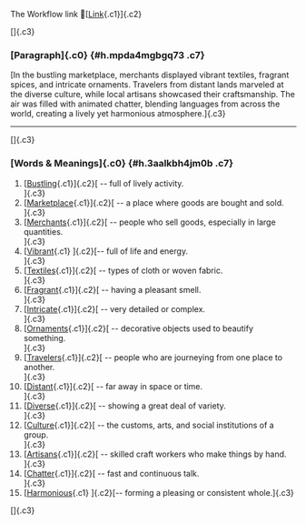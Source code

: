 The Workflow link
👏[[Link](https://www.google.com/url?q=http://www.google.com&sa=D&source=editors&ust=1758184842467688&usg=AOvVaw3ftMKBBl06ekBil4MZA0ZU){.c1}]{.c2}

[]{.c3}

### [Paragraph]{.c0} {#h.mpda4mgbgq73 .c7}

[In the bustling marketplace, merchants displayed vibrant textiles,
fragrant spices, and intricate ornaments. Travelers from distant lands
marveled at the diverse culture, while local artisans showcased their
craftsmanship. The air was filled with animated chatter, blending
languages from across the world, creating a lively yet harmonious
atmosphere.]{.c3}

------------------------------------------------------------------------

[]{.c3}

### [Words & Meanings]{.c0} {#h.3aalkbh4jm0b .c7}

1.  [[Bustling](https://www.google.com/url?q=http://www.google.com&sa=D&source=editors&ust=1758184842468630&usg=AOvVaw2a03e_xCsu4CNOe_qU_GUG){.c1}]{.c2}[ --
    full of lively activity.\
    ]{.c3}
2.  [[Marketplace](https://www.google.com/url?q=http://www.google.com&sa=D&source=editors&ust=1758184842468819&usg=AOvVaw1PEmDbC5rU21Zz0YzswFnD){.c1}]{.c2}[ --
    a place where goods are bought and sold.\
    ]{.c3}
3.  [[Merchants](https://www.google.com/url?q=http://www.google.com&sa=D&source=editors&ust=1758184842468969&usg=AOvVaw17xzc0_yAYHiX-B4YTX2bD){.c1}]{.c2}[ --
    people who sell goods, especially in large quantities.\
    ]{.c3}
4.  [[Vibrant](https://www.google.com/url?q=http://www.google.com&sa=D&source=editors&ust=1758184842469113&usg=AOvVaw3DtRNGtRnWOa9T4Jc_rtVH){.c1}
    ]{.c2}[-- full of life and energy.\
    ]{.c3}
5.  [[Textiles](https://www.google.com/url?q=http://www.google.com&sa=D&source=editors&ust=1758184842469239&usg=AOvVaw1INtBQ-LSRW2V_hlVC3Ux4){.c1}]{.c2}[ --
    types of cloth or woven fabric.\
    ]{.c3}
6.  [[Fragrant](https://www.google.com/url?q=http://www.google.com&sa=D&source=editors&ust=1758184842469346&usg=AOvVaw3UW4Fs7lrEhrnJtc4VTLK6){.c1}]{.c2}[ --
    having a pleasant smell.\
    ]{.c3}
7.  [[Intricate](https://www.google.com/url?q=http://www.google.com&sa=D&source=editors&ust=1758184842469596&usg=AOvVaw1kD-6NL6Ar1nelK3i6KGVt){.c1}]{.c2}[ --
    very detailed or complex.\
    ]{.c3}
8.  [[Ornaments](https://www.google.com/url?q=http://www.google.com&sa=D&source=editors&ust=1758184842469702&usg=AOvVaw1CdYeW0-42mM9LdYd_CJqO){.c1}]{.c2}[ --
    decorative objects used to beautify something.\
    ]{.c3}
9.  [[Travelers](https://www.google.com/url?q=http://www.google.com&sa=D&source=editors&ust=1758184842469814&usg=AOvVaw1OgSy7Ggt7-eiUoHnHaaAH){.c1}]{.c2}[ --
    people who are journeying from one place to another.\
    ]{.c3}
10. [[Distant](https://www.google.com/url?q=http://www.google.com&sa=D&source=editors&ust=1758184842469934&usg=AOvVaw0scvx6cPz6hlh14TKuJSuN){.c1}]{.c2}[ --
    far away in space or time.\
    ]{.c3}
11. [[Diverse](https://www.google.com/url?q=http://www.google.com&sa=D&source=editors&ust=1758184842470037&usg=AOvVaw1qONmU2ZkYpjfoYfb8XQpU){.c1}]{.c2}[ --
    showing a great deal of variety.\
    ]{.c3}
12. [[Culture](https://www.google.com/url?q=http://www.google.com&sa=D&source=editors&ust=1758184842470136&usg=AOvVaw2mBN5AK-9ck3nFBRFVbYka){.c1}]{.c2}[ --
    the customs, arts, and social institutions of a group.\
    ]{.c3}
13. [[Artisans](https://www.google.com/url?q=http://www.google.com&sa=D&source=editors&ust=1758184842470250&usg=AOvVaw2pX_NQWjREM-G6S-teJuGN){.c1}]{.c2}[ --
    skilled craft workers who make things by hand.\
    ]{.c3}
14. [[Chatter](https://www.google.com/url?q=http://www.google.com&sa=D&source=editors&ust=1758184842470359&usg=AOvVaw04LnUoTAWv0-3KynAszHMm){.c1}]{.c2}[ --
    fast and continuous talk.\
    ]{.c3}
15. [[Harmonious](https://www.google.com/url?q=http://www.google.com&sa=D&source=editors&ust=1758184842470507&usg=AOvVaw3hke1JnPU4n8YNXM5WHpJt){.c1}
    ]{.c2}[-- forming a pleasing or consistent whole.]{.c3}

[]{.c3}
